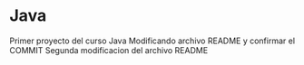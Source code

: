 # Java
Primer proyecto del curso Java
Modificando archivo README y confirmar el COMMIT
Segunda modificacion del archivo README